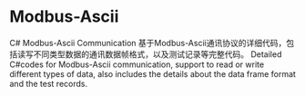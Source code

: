 # Modbus-Ascii
C# Modbus-Ascii Communication
基于Modbus-Ascii通讯协议的详细代码，包括读写不同类型数据的通讯数据帧格式，以及测试记录等完整代码。
Detailed C#codes for Modbus-Ascii communication, support to read or write different types of data, also includes the details about the data frame format and the test records.
